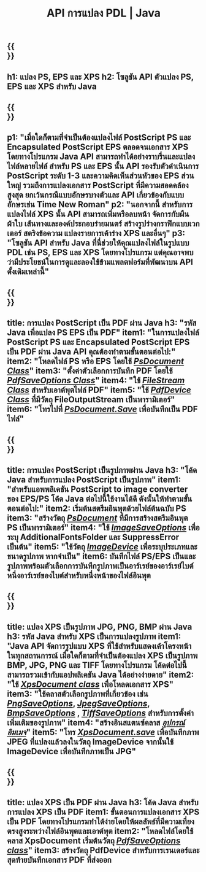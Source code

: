 ﻿---
translation: true
template: /_templates/_conversion-java.md
title: API การแปลง PDL | Java
url: /java/conversion/
description: แปลง PS, EPS และ XPS เป็น PDF และรูปภาพ รวมถึง BMP, JPG, PNG และ TIFF โดยใช้ไลบรารี Java ด้วยฟังก์ชันการแปลง Aspose.Page PDL
family: page
platformtag: net
feature: conversion
---

{{<section banner>}}
---
h1: แปลง PS, EPS และ XPS
h2: โซลูชัน API ตัวแปลง PS, EPS และ XPS สำหรับ Java
---

{{<section overview>}}
---
p1: "เมื่อใดก็ตามที่จำเป็นต้องแปลงไฟล์ PostScript PS และ Encapsulated PostScript EPS ตลอดจนเอกสาร XPS โดยทางโปรแกรม Java API สามารถทำได้อย่างราบรื่นและแปลงไฟล์หลายไฟล์ สำหรับ PS และ EPS นั้น API รองรับตัวดำเนินการ PostScript ระดับ 1-3 และความคิดเห็นส่วนหัวของ EPS ส่วนใหญ่ รวมถึงการแปลงเอกสาร PostScript ที่มีความสอดคล้องสูงสุด ยกเว้นกรณีแบบอักษรบางตัวและ API เกี่ยวข้องกับแบบอักษรเช่น Time New Roman"
p2: "นอกจากนี้ สำหรับการแปลงไฟล์ XPS นั้น API สามารถเพิ่มหรือลบหน้า จัดการกับผืนผ้าใบ เส้นทางและองค์ประกอบร่ายมนตร์ สร้างรูปร่างกราฟิกแบบเวกเตอร์ สตริงข้อความ แปลงรายการเค้าร่าง XPS และอื่นๆ"
p3: "โซลูชัน API สำหรับ Java ที่นี่ช่วยให้คุณแปลงไฟล์ในรูปแบบ PDL เช่น PS, EPS และ XPS โดยทางโปรแกรม แต่คุณอาจพบว่ามีประโยชน์ในการดูและลองใช้ข้ามแพลตฟอร์มที่พัฒนาบน API ดั้งเดิมเหล่านี้"
---

{{<section feature1>}}
---
title: การแปลง PostScript เป็น PDF ผ่าน Java
h3: "รหัส Java เพื่อแปลง PS EPS เป็น PDF"
item1: "ในการแปลงไฟล์ PostScript PS และ Encapsulated PostScript EPS เป็น PDF ผ่าน Java API คุณต้องทำตามขั้นตอนต่อไป:"
item2: "โหลดไฟล์ PS หรือ EPS โดยใช้ [*PsDocument Class*](https://reference.aspose.com/page/java/com.aspose.eps/PsDocument)"
item3: "ตั้งค่าตัวเลือกการบันทึก PDF โดยใช้ [*PdfSaveOptions Class*](https://reference.aspose.com/page/java/com.aspose.eps.device/PdfSaveOptions)"
item4: "ใช้ [*FileStream Class*](https://docs.oracle.com/javase/7/docs/api/java/io/FileOutputStream.html) สำหรับเอาต์พุตไฟล์ PDF"
item5: "ใช้ [*PdfDevice Class*](https://reference.aspose.com/page/java/com.aspose.eps.device/PdfDevice) ที่มีวัตถุ FileOutputStream เป็นพารามิเตอร์"
item6: "โทรไปที่ [*PsDocument.Save*](https://reference.aspose.com/page/java/com.aspose.eps/PsDocument#save-com.aspose.page.Device-com.aspose.page.SaveOptions-) เพื่อบันทึกเป็น PDF ไฟล์"
---

{{<section feature2>}}
---
title: การแปลง PostScript เป็นรูปภาพผ่าน Java
h3: "โค้ด Java สำหรับการแปลง PostScript เป็นรูปภาพ"
item1: "สำหรับแอพพลิเคชัน PostScript to image converter ของ EPS/PS โค้ด Java ต่อไปนี้ใช้งานได้ดี ดังนั้นให้ทำตามขั้นตอนต่อไป:"
item2: เริ่มต้นสตรีมอินพุตด้วยไฟล์ต้นฉบับ PS
item3: "สร้างวัตถุ [*PsDocument*](https://reference.aspose.com/page/java/com.aspose.eps/psdocument) ที่มีการสร้างสตรีมอินพุต PS เป็นพารามิเตอร์"
item4: "ใช้ [*ImageSaveOptions*](https://reference.aspose.com/page/java/com.aspose.eps.device/imagesaveoptions) เพื่อระบุ AdditionalFontsFolder และ SuppressError เป็นต้น"
item5: "ใช้วัตถุ [*ImageDevice*](https://reference.aspose.com/page/java/com.aspose.eps.device/imagedevice) เพื่อระบุประเภทและขนาดรูปภาพ หากจำเป็น"
item6: บันทึกไฟล์ PS/EPS เป็นและรูปภาพพร้อมตัวเลือกการบันทึกรูปภาพเป็นอาร์เรย์ของอาร์เรย์ไบต์ หนึ่งอาร์เรย์ของไบต์สำหรับหนึ่งหน้าของไฟล์อินพุต
---


{{<section feature3>}}
---
title: แปลง XPS เป็นรูปภาพ JPG, PNG, BMP ผ่าน Java
h3: รหัส Java สำหรับ XPS เป็นการแปลงรูปภาพ
item1: "Java API จัดการรูปแบบ XPS ที่ใช้สำหรับแสดงเค้าโครงหน้า ในทุกสถานการณ์ เมื่อใดก็ตามที่จำเป็นต้องแปลง XPS เป็นรูปภาพ BMP, JPG, PNG และ TIFF โดยทางโปรแกรม โค้ดต่อไปนี้สามารถรวมเข้ากับแอปพลิเคชัน Java ได้อย่างง่ายดาย"
item2: "ใช้ [*XpsDocument class*](https://reference.aspose.com/page/java/com.aspose.xps/XpsDocument) เพื่อโหลดเอกสาร XPS"
item3: "ใช้คลาสตัวเลือกรูปภาพที่เกี่ยวข้อง เช่น [*PngSaveOptions*](https://reference.aspose.com/page/java/com.aspose.xps.rendering/PngSaveOptions), [*JpegSaveOptions*](https://reference.aspose.com/page/java/com.aspose.xps.rendering/JpegSaveOptions), [*BmpSaveOptions*](https://reference.aspose.com/page/java/com.aspose.xps.rendering/BmpSaveOptions) , [*TiffSaveOptions*](https://reference.aspose.com/page/java/com.aspose.xps.rendering/TiffSaveOptions) สำหรับการตั้งค่าเพิ่มเติมของรูปภาพ"
item4: "สร้างอินสแตนซ์คลาส [*อุปกรณ์อิมเมจ*](https://reference.aspose.com/page/java/com.aspose.xps.rendering/ImageDevice)"
item5: "โทร [*XpsDocument.save*](https://reference.aspose.com/page/java/com.aspose.xps/XpsDocument#save-com.aspose.page.Device-com.aspose.page.SaveOptions-) เพื่อบันทึกภาพ JPEG ที่แปลงแล้วลงในวัตถุ ImageDevice จากนั้นใช้ ImageDevice เพื่อบันทึกภาพเป็น JPG"
---

{{<section feature4>}}
---
title: แปลง XPS เป็น PDF ผ่าน Java
h3: โค้ด Java สำหรับการแปลง XPS เป็น PDF
item1: ขั้นตอนการแปลงเอกสาร XPS เป็น PDF โดยทางโปรแกรมทำได้ง่ายโดยให้ผลลัพธ์ที่มีความเที่ยงตรงสูงระหว่างไฟล์อินพุตและเอาต์พุต
item2: "โหลดไฟล์โดยใช้คลาส XpsDocument เริ่มต้นวัตถุ [*PdfSaveOptions class*](https://reference.aspose.com/page/java/com.aspose.xps.rendering/PdfDevice)"
item3: สร้างวัตถุ PdfDevice สำหรับการเรนเดอร์และสุดท้ายบันทึกเอกสาร PDF ที่ส่งออก
---


